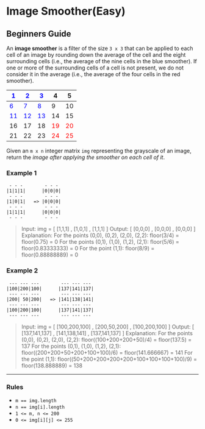 # Image Smoother(Easy)

## Beginners Guide

An **image smoother** is a filter of the size `3 x 3` that can be applied to each cell of an image by rounding down the average of the cell and the eight surrounding cells (i.e., the average of the nine cells in the blue smoother). If one or more of the surrounding cells of a cell is not present, we do not consider it in the average (i.e., the average of the four cells in the red smoother).

| <span style="color:blue">1</span> | <span style="color:blue">2</span> | <span style="color:blue">3</span> | 4 | 5 |
|---|---|---|---|---|
| <span style="color:blue">6</span> | <span style="color:blue">7</span> | <span style="color:blue">8</span> | 9 | 10|
| <span style="color:blue">11</span>| <span style="color:blue">12</span>| <span style="color:blue">13</span>| 14| 15|
| 16| 17| 18| <span style="color:red">19</span>| <span style="color:red">20</span>|
| 21| 22| 23| <span style="color:red">24</span>| <span style="color:red">25</span>|


Given an `m x n` integer matrix `img` representing the grayscale of an image, return the *image after applying the smoother on each cell of it*.

### Example 1

```
 - - -        - - -
|1|1|1|      |0|0|0|
 - - -        - - -
|1|0|1|   => |0|0|0|
 - - -        - - -
|1|1|1|      |0|0|0|
 - - -        - - -
```

>Input: img = [ [1,1,1] , [1,0,1] , [1,1,1] ]
Output: [ [0,0,0] , [0,0,0] , [0,0,0] ]
Explanation:
For the points (0,0), (0,2), (2,0), (2,2): floor(3/4) = floor(0.75) = 0
For the points (0,1), (1,0), (1,2), (2,1): floor(5/6) = floor(0.83333333) = 0
For the point (1,1): floor(8/9) = floor(0.88888889) = 0

### Example 2

```
 --- --- ---        --- --- ---
|100|200|100|      |137|141|137|
 --- --- ---        --- --- ---
|200| 50|200|   => |141|138|141|
 --- --- ---        --- --- ---
|100|200|100|      |137|141|137|
 --- --- ---        --- --- ---
```

>Input: img = [ [100,200,100] , [200,50,200] , [100,200,100] ]
Output: [ [137,141,137] , [141,138,141] , [137,141,137] ]
Explanation:
For the points (0,0), (0,2), (2,0), (2,2): floor((100+200+200+50)/4) = floor(137.5) = 137
For the points (0,1), (1,0), (1,2), (2,1): floor((200+200+50+200+100+100)/6) = floor(141.666667) = 141
For the point (1,1): floor((50+200+200+200+200+100+100+100+100)/9) = floor(138.888889) = 138

---

### Rules

* `m == img.length`
* `n == img[i].length`
* `1 <= m, n <= 200`
* `0 <= img[i][j] <= 255`

